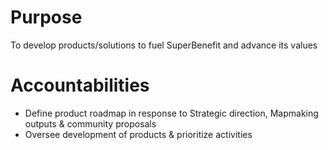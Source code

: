# Purpose
To develop products/solutions to fuel SuperBenefit and advance its values
# Accountabilities
- Define product roadmap in response to Strategic direction, Mapmaking outputs & community proposals
- Oversee development of products & prioritize activities
